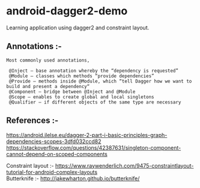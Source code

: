 # android-dagger2-demo
Learning application using dagger2 and constraint layout.

## Annotations :-

    Most commonly used annotations,

     @Inject — base annotation whereby the “dependency is requested”
     @Module — classes which methods “provide dependencies”
     @Provide — methods inside @Module, which “tell Dagger how we want to build and present a dependency“
     @Component — bridge between @Inject and @Module
     @Scope — enables to create global and local singletons
     @Qualifier — if different objects of the same type are necessary

## References :-
https://android.jlelse.eu/dagger-2-part-i-basic-principles-graph-dependencies-scopes-3dfd032ccd82
https://stackoverflow.com/questions/42387631/singleton-component-cannot-depend-on-scoped-components

Constraint layout :- https://www.raywenderlich.com/9475-constraintlayout-tutorial-for-android-complex-layouts    
Butterknife :- http://jakewharton.github.io/butterknife/
